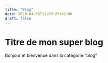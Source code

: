 ```yaml
---
title: "Blog"
date: 2020-04-06T11:00:27+02:00
draft: false
---
```


# Titre de mon super blog
Bonjour et bienvenue dans la catégorie "blog"